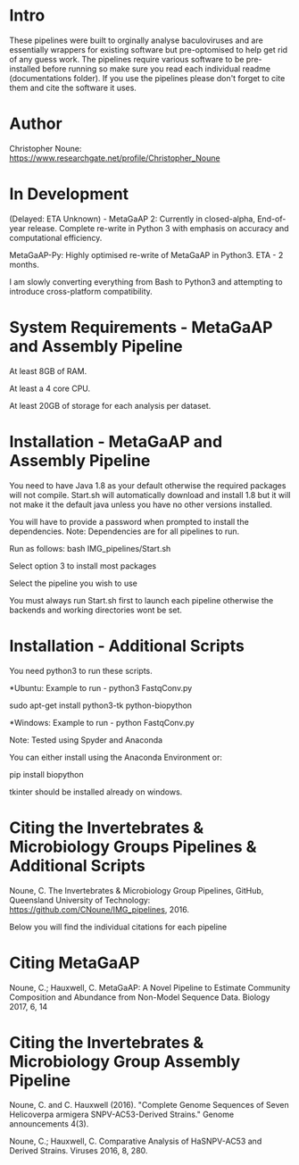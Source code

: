 # Intro
These pipelines were built to orginally analyse baculoviruses and are essentially wrappers for existing software but pre-optomised to help get rid of any guess work. The pipelines require various software to be pre-installed before running so make sure you read each individual readme (documentations folder). If you use the pipelines please don't forget to cite them and cite the software it uses.

# Author
Christopher Noune: https://www.researchgate.net/profile/Christopher_Noune

# In Development

(Delayed: ETA Unknown) - MetaGaAP 2: Currently in closed-alpha, End-of-year release. Complete re-write in Python 3 with emphasis on accuracy and computational efficiency.

MetaGaAP-Py: Highly optimised re-write of MetaGaAP in Python3. ETA - 2 months.

I am slowly converting everything from Bash to Python3 and attempting to introduce cross-platform compatibility.

# System Requirements - MetaGaAP and Assembly Pipeline

At least 8GB of RAM. 

At least a 4 core CPU. 

At least 20GB of storage for each analysis per dataset.

# Installation - MetaGaAP and Assembly Pipeline
You need to have Java 1.8 as your default otherwise the required packages will not compile. Start.sh will automatically download and install 1.8 but it will not make it the default java unless you have no other versions installed.

You will have to provide a password when prompted to install the dependencies. Note: Dependencies are for all pipelines to run.

Run as follows:
bash IMG_pipelines/Start.sh

Select option 3 to install most packages

Select the pipeline you wish to use

You must always run Start.sh first to launch each pipeline otherwise the backends and working directories wont be set.

# Installation - Additional Scripts 

You need python3 to run these scripts.

*Ubuntu: Example to run - python3 FastqConv.py

sudo apt-get install python3-tk python-biopython

*Windows: Example to run - python FastqConv.py

Note: Tested using Spyder and Anaconda

You can either install using the Anaconda Environment or:

pip install biopython

tkinter should be installed already on windows.

# Citing the Invertebrates & Microbiology Groups Pipelines & Additional Scripts

Noune, C. The Invertebrates & Microbiology Group Pipelines, GitHub, Queensland University of Technology: https://github.com/CNoune/IMG_pipelines, 2016.

Below you will find the individual citations for each pipeline

# Citing MetaGaAP

Noune, C.; Hauxwell, C. MetaGaAP: A Novel Pipeline to Estimate Community Composition and Abundance from Non-Model Sequence Data. Biology 2017, 6, 14

# Citing the Invertebrates & Microbiology Group Assembly Pipeline

Noune, C. and C. Hauxwell (2016). "Complete Genome Sequences of Seven Helicoverpa armigera SNPV-AC53-Derived Strains." Genome announcements 4(3).

Noune, C.; Hauxwell, C. Comparative Analysis of HaSNPV-AC53 and Derived Strains. Viruses 2016, 8, 280.
